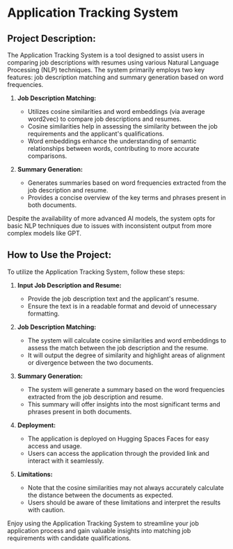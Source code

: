 # Application Tracking System

## Project Description:
The Application Tracking System is a tool designed to assist users in comparing job descriptions with resumes using various Natural Language Processing (NLP) techniques. The system primarily employs two key features: job description matching and summary generation based on word frequencies.

1. **Job Description Matching:**
   - Utilizes cosine similarities and word embeddings (via average word2vec) to compare job descriptions and resumes.
   - Cosine similarities help in assessing the similarity between the job requirements and the applicant's qualifications.
   - Word embeddings enhance the understanding of semantic relationships between words, contributing to more accurate comparisons.

2. **Summary Generation:**
   - Generates summaries based on word frequencies extracted from the job description and resume.
   - Provides a concise overview of the key terms and phrases present in both documents.

Despite the availability of more advanced AI models, the system opts for basic NLP techniques due to issues with inconsistent output from more complex models like GPT.

## How to Use the Project:
To utilize the Application Tracking System, follow these steps:

1. **Input Job Description and Resume:**
   - Provide the job description text and the applicant's resume.
   - Ensure the text is in a readable format and devoid of unnecessary formatting.

2. **Job Description Matching:**
   - The system will calculate cosine similarities and word embeddings to assess the match between the job description and the resume.
   - It will output the degree of similarity and highlight areas of alignment or divergence between the two documents.

3. **Summary Generation:**
   - The system will generate a summary based on the word frequencies extracted from the job description and resume.
   - This summary will offer insights into the most significant terms and phrases present in both documents.

4. **Deployment:**
   - The application is deployed on Hugging Spaces Faces for easy access and usage.
   - Users can access the application through the provided link and interact with it seamlessly.

5. **Limitations:**
   - Note that the cosine similarities may not always accurately calculate the distance between the documents as expected.
   - Users should be aware of these limitations and interpret the results with caution.

Enjoy using the Application Tracking System to streamline your job application process and gain valuable insights into matching job requirements with candidate qualifications.
